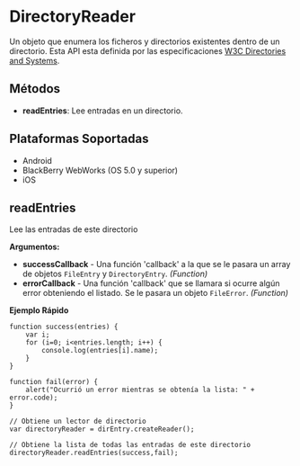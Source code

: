DirectoryReader
===============

Un objeto que enumera los ficheros y directorios existentes dentro de un directorio. Esta API esta definida por las especificaciones [W3C Directories and Systems](http://www.w3.org/TR/file-system-api/).

Métodos
-------

- __readEntries__: Lee entradas en un directorio. 

Plataformas Soportadas
-------------------

- Android
- BlackBerry WebWorks (OS 5.0 y superior)
- iOS

readEntries
-----------

Lee las entradas de este directorio

__Argumentos:__

- __successCallback__ - Una función 'callback' a la que se le pasara un array de objetos `FileEntry` y `DirectoryEntry`. _(Function)_
- __errorCallback__ - Una función 'callback' que se llamara si ocurre algún error obteniendo el listado. Se le pasara un objeto `FileError`. _(Function)_

__Ejemplo Rápido__
	
    function success(entries) {
        var i;
        for (i=0; i<entries.length; i++) {
            console.log(entries[i].name);
        }
    }

    function fail(error) {
        alert("Ocurrió un error mientras se obtenía la lista: " + error.code);
    }

    // Obtiene un lector de directorio
    var directoryReader = dirEntry.createReader();

    // Obtiene la lista de todas las entradas de este directorio
    directoryReader.readEntries(success,fail);
